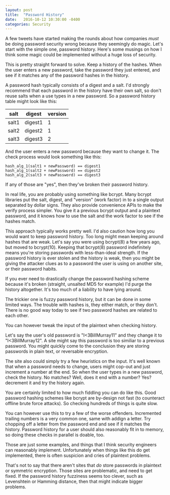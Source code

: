 ```yaml
---
layout: post
title:  "Password History"
date:   2016-10-12 10:30:00 -0400
categories: Security
---
```


A few tweets have started making the rounds about how companies *must* be doing
password security wrong because they seemingly do magic. Let's start with the
simple one, password history. Here's some musings on how I think some magic
could be implemented without a huge loss of security.

This is pretty straight forward to solve. Keep a history of the hashes. When the
user enters a new password, take the password they just entered, and see if it 
matches any of the password hashes in the history.

A password hash typically consists of a digest and a salt. I'd strongly
recommend that each password in the history have their own salt, so don't reuse
salts when a use types in a new password. So a password history table might
look like this:


| salt  | digest  | version |
|-------|---------|---------|
| salt1 | digest1 | 1       |
| salt2 | digest2 | 1       |
| salt3 | digest3 | 2       |

And the user enters a new password because they want to change it. The check
process would look something like this:

```
hash_alg_1(salt1 + newPassword) == digest1
hash_alg_1(salt2 + newPassword) == digest2
hash_alg_2(salt3 + newPassword) == digest3
```

If any of those are "yes", then they've broken their password history.

In real life, you are probably using something like bcrypt. Many bcrypt
libraries put the salt, digest, and "version" (work factor) in to a single
output separated by dollar signs. They also provide convenience APIs to make the
verify process simpler. You give it a previous bcrypt output and a plaintext
password, and it knows how to use the salt and the work factor to see if the
hashes match.

This approach typically works pretty well. I'd also caution how long you would
want to keep password history. Too long might mean keeping around hashes that
are weak. Let's say you were using bcrypt(8) a few years ago, but moved to
bcrypt(10). Keeping that bcrypt(8) password indefinitely means you're storing
passwords with less-than-ideal strength. If the password history is ever stolen
and the history is weak, then you might be giving the attacker clues as to a
password the user is using on another site, or their password habits.

If you ever need to drastically change the password hashing scheme because it's
broken (straight, unsalted MD5 for example) I'd purge the history altogether.
It's too much of a liability to have lying around.

The trickier one is fuzzy password history, but it can be done in some limited
ways. The trouble with hashes is, they either match, or they don't. There is no
good way today to see if two password hashes are related to each other.

You can however tweak the input of the plaintext when checking history.

Let's say the user's old password is "I<3BillMurray11" and they change it to
"I<3BillMurray12". A site might say this password is too similiar to a previous
password. You might quickly come to the conclusion they are storing passwords in
plain text, or reversable encryption.

The site also could simply try a few heuristics on the input. It's well known
that when a password needs to change, users might cop-out and just increment a
number at the end. So when the user types in a new password, check the history.
No matches? Well, does it end with a number? Yes? decrement it and try the
history again.

You are certainly limited to how much fiddling you can do like this. Good
password hashing schemes like bcrypt are by-design not fast (to counteract
offline brute force attacks). So checking hundreds of things is quite slow.

You can however use this to try a few of the worse offenders. Incremented
trailing numbers is a very common one, same with addign a letter. Try chopping
off a letter from the password end and see if it matches the history. Password
history for a user should also reasonably fit in to memory, so doing these
checks in parallel is doable, too.

Those are just some examples, and things that I think security engineers can
reasonably implement. Unfortunately when things like this do get implemented,
there is often suspicion and cries of plaintext problems.

That's not to say that there aren't sites that *do* store passwords in plaintext
or symmetric encryption. Those sites are problematic, and need to get fixed. If
the password history fuzziness seems too clever, such as Levenshtein or Hamming
distance, then that might indicate bigger problems.
